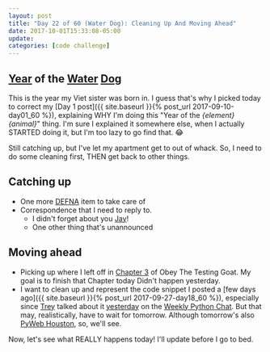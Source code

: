 ```yaml
---
layout: post
title: "Day 22 of 60 (Water Dog): Cleaning Up And Moving Ahead"
date: 2017-10-01T15:33:08-05:00
update: 
categories: [code challenge]
---
```

## [Year](https://en.wikipedia.org/wiki/Chinese_zodiac#Years) of the [Water](https://en.wikipedia.org/wiki/Water_(Wu_Xing)) [Dog](https://en.wikipedia.org/wiki/Dog_(zodiac))
This is the year my Viet sister was born in. I guess that's why I picked today to correct my [Day 1 post]({{ site.baseurl }}{% post_url 2017-09-10-day01_60 %}), explaining WHY I'm doing this "Year of the *{element}* *{animal}*" thing. I'm sure I explained it somewhere else, when I actually STARTED doing it, but I'm too lazy to go find that. 😂

Still catching up, but I've let my apartment get to out of whack. So, I need to do some cleaning first, THEN get back to other things.

## Catching up
-  One more [DEFNA](https://www.defna.org/) item to take care of
-  Correspondence that I need to reply to.
    -  I didn't forget about you [Jay](https://twitter.com/kjaymiller)!
    -  One other thing that's unannounced

## Moving ahead
-  Picking up where I left off in [Chapter 3](http://www.obeythetestinggoat.com/book/chapter_unit_test_first_view.html) of Obey The Testing Goat. My goal is to finish that Chapter today Didn't happen yesterday.
-  I want to clean up and represent the code snippet I posted a [few days ago]({{ site.baseurl }}{% post_url 2017-09-27-day18_60 %}), especially since [Trey](https://twitter.com/treyhunner) talked about it [yesterday](https://twitter.com/treyhunner/status/913476905738915842) on the [Weekly Python Chat](https://twitter.com/PythonChat). But that may, realistically, have to wait for tomorrow. Although tomorrow's also [PyWeb Houston](https://www.meetup.com/preview/python-web-houston/events/238808423), so, we'll see.

Now, let's see what REALLY happens today! I'll update before I go to bed.
